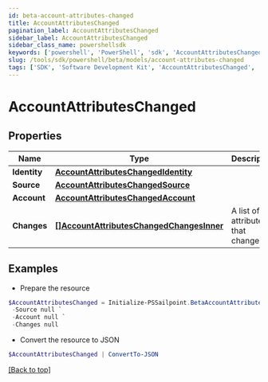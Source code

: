 ```yaml
---
id: beta-account-attributes-changed
title: AccountAttributesChanged
pagination_label: AccountAttributesChanged
sidebar_label: AccountAttributesChanged
sidebar_class_name: powershellsdk
keywords: ['powershell', 'PowerShell', 'sdk', 'AccountAttributesChanged', 'BetaAccountAttributesChanged'] 
slug: /tools/sdk/powershell/beta/models/account-attributes-changed
tags: ['SDK', 'Software Development Kit', 'AccountAttributesChanged', 'BetaAccountAttributesChanged']
---
```



# AccountAttributesChanged

## Properties

Name | Type | Description | Notes
------------ | ------------- | ------------- | -------------
**Identity** |  [**AccountAttributesChangedIdentity**](account-attributes-changed-identity) |  | [required]
**Source** |  [**AccountAttributesChangedSource**](account-attributes-changed-source) |  | [required]
**Account** |  [**AccountAttributesChangedAccount**](account-attributes-changed-account) |  | [required]
**Changes** |  [**[]AccountAttributesChangedChangesInner**](account-attributes-changed-changes-inner) | A list of attributes that changed. | [required]

## Examples

- Prepare the resource
```powershell
$AccountAttributesChanged = Initialize-PSSailpoint.BetaAccountAttributesChanged  -Identity null `
 -Source null `
 -Account null `
 -Changes null
```

- Convert the resource to JSON
```powershell
$AccountAttributesChanged | ConvertTo-JSON
```


[[Back to top]](#) 

